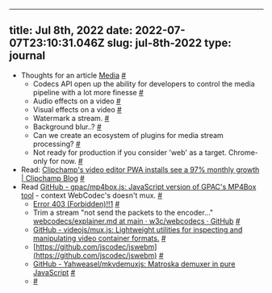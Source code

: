 
---
title: Jul 8th, 2022 
date: 2022-07-07T23:10:31.046Z
slug: jul-8th-2022
type: journal
---
* Thoughts for an article [Media](../entry/media) [#](#62e032a6-392f-49d2-953a-7ac7617e654c)<a name="62e032a6-392f-49d2-953a-7ac7617e654c"></a>
  * Codecs API open up the ability for developers to control the media pipeline with a lot more finesse [#](#62e032a6-b8f1-4c5f-8ea2-58ae449c717d)<a name="62e032a6-b8f1-4c5f-8ea2-58ae449c717d"></a>
  * Audio effects on a video [#](#62e032a6-284f-4cdd-b7c2-e39321848624)<a name="62e032a6-284f-4cdd-b7c2-e39321848624"></a>
  * Visual effects on a video [#](#62e032a6-74d7-43ee-87c8-f84024206a9b)<a name="62e032a6-74d7-43ee-87c8-f84024206a9b"></a>
  * Watermark a stream. [#](#62e032a6-232f-4dd0-80ca-3bc7d1b6e686)<a name="62e032a6-232f-4dd0-80ca-3bc7d1b6e686"></a>
  * Background blur..? [#](#62e032a6-70cf-4f9c-8867-8fb37dae0bf1)<a name="62e032a6-70cf-4f9c-8867-8fb37dae0bf1"></a>
  * Can we create an ecosystem of plugins for media stream processing? [#](#62e032a6-bc2e-4fef-af44-61aca974b9b0)<a name="62e032a6-bc2e-4fef-af44-61aca974b9b0"></a>
  * Not ready for production if you consider 'web' as a target. Chrome-only for now. [#](#62e032a6-492b-4969-b08a-e617f1090078)<a name="62e032a6-492b-4969-b08a-e617f1090078"></a>
* Read: [Clipchamp's video editor PWA installs see a 97% monthly growth | Clipchamp Blog](https://clipchamp.com/en/blog/clipchamp-pwa-case-study/) [#](#62e032a6-8042-4cc9-88d8-1b4998e2e7e1)<a name="62e032a6-8042-4cc9-88d8-1b4998e2e7e1"></a>
* Read [GitHub - gpac/mp4box.js: JavaScript version of GPAC's MP4Box tool](https://github.com/gpac/mp4box.js) - context WebCodec's doesn't mux. [#](#62e032a6-d828-4b69-9123-dd9691e4ce4d)<a name="62e032a6-d828-4b69-9123-dd9691e4ce4d"></a>
  * [Error 403 (Forbidden)!!1](https://groups.google.com/a/chromium.org/g/blink-dev/c/3eac-HVygFY/m/N_OXaOs7AAAJ) [#](#62e032a6-1705-4f45-b91c-f7302643be6b)<a name="62e032a6-1705-4f45-b91c-f7302643be6b"></a>
  * Trim a stream "not send the packets to the encoder..." [webcodecs/explainer.md at main · w3c/webcodecs · GitHub](https://github.com/WICG/web-codecs/blob/master/explainer.md#example-of-transcoding-or-offline-encodedecode) [#](#62e032a6-f7be-44ec-af79-23ba6db7b09b)<a name="62e032a6-f7be-44ec-af79-23ba6db7b09b"></a>
  * [GitHub - videojs/mux.js: Lightweight utilities for inspecting and manipulating video container formats.](https://github.com/videojs/mux.js/) [#](#62e032a6-41d5-4a94-ba30-fbd2e7c8da0b)<a name="62e032a6-41d5-4a94-ba30-fbd2e7c8da0b"></a>
  * [https://github.com/jscodec/jswebm](https://github.com/jscodec/jswebm) [#](#62e032a6-2349-4d58-af48-9ed3a128587b)<a name="62e032a6-2349-4d58-af48-9ed3a128587b"></a>
  * [GitHub - Yahweasel/mkvdemuxjs: Matroska demuxer in pure JavaScript](https://github.com/Yahweasel/mkvdemuxjs) [#](#62e032a6-0cfc-45b8-ba84-7112040d61d7)<a name="62e032a6-0cfc-45b8-ba84-7112040d61d7"></a>
  *  [#](#62e032a6-d893-4b3f-bb94-db85ae9f8fd6)<a name="62e032a6-d893-4b3f-bb94-db85ae9f8fd6"></a>

